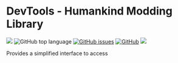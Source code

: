 # DevTools - Humankind Modding Library
<p>
<a href="https://github.com/Theadd/Modding.Humankind.DevTools/releases"><img src="https://img.shields.io/github/tag/Theadd/Modding.Humankind.DevTools.svg"></a>
<img alt="GitHub top language" src="https://img.shields.io/github/languages/top/Theadd/Modding.Humankind.DevTools">
<a href="https://github.com/Theadd/Modding.Humankind.DevTools/issues"><img alt="GitHub issues" src="https://img.shields.io/github/issues-raw/Theadd/Modding.Humankind.DevTools"></a>
<a href="https://github.com/Theadd/Modding.Humankind.DevTools/blob/main/LICENSE"><img alt="GitHub" src="https://img.shields.io/github/license/Theadd/Modding.Humankind.DevTools"></a>
<a href="https://github.com/Theadd/Modding.Humankind.DevTools"><img src="https://img.shields.io/github/stars/Theadd/Modding.Humankind.DevTools.svg?style=social&label=Star"></a>
</p>

Provides a simplified interface to access 